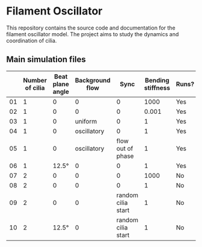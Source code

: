 # Filament Oscillator

This repository contains the source code and documentation for the filament oscillator model. The project aims to study the dynamics and coordination of cilia.

## Main simulation files

||Number of cilia|Beat plane angle|Background flow|Sync|Bending stiffness|Runs?
|---|---|---|---|---|---|---|
|01|1|0|0|0|1000|Yes|
|02|1|0|0|0|0.001|Yes|
|03|1|0|uniform|0|1|Yes|
|04|1|0|oscillatory|0|1|Yes|
|05|1|0|oscillatory|flow out of phase|1|Yes|
|06|1|12.5°|0|0|1|Yes|
|07|2|0|0|0|1000|No|
|08|2|0|0|0|1|No|
|09|2|0|0|random cilia start|1|No|
|10|2|12.5°|0|random cilia start|1|No|
